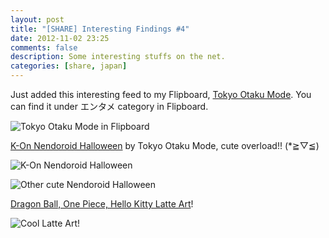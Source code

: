 ```yaml
---
layout: post
title: "[SHARE] Interesting Findings #4"
date: 2012-11-02 23:25
comments: false
description: Some interesting stuffs on the net.
categories: [share, japan]
---
```


Just added this interesting feed to my Flipboard, [Tokyo Otaku Mode](https://otakumode.com/login). You can find it under エンタメ category in Flipboard.

![Tokyo Otaku Mode in Flipboard](http://f.cl.ly/items/1r2V261U0Y3j0T2e3618/Photo%202012-11-02%2023%2031%2004.png)

<!-- more -->

[K-On Nendoroid Halloween](http://otakumode.com/post/229465753760301056) by Tokyo Otaku Mode, cute overload!! (*≧▽≦)

![K-On Nendoroid Halloween](http://f.cl.ly/items/3h1G041H163Z2t2h0s0h/Photo%202012-11-02%2023%2018%2038.png)

![Other cute Nendoroid Halloween](http://f.cl.ly/items/1W1M1W1I0J150P2E232l/Photo%202012-11-02%2023%2019%2047.png)

[Dragon Ball, One Piece, Hello Kitty Latte Art](http://otakumode.com/post/228947900695052288)!

![Cool Latte Art!](http://f.cl.ly/items/2l0C271w201X3D2I0d2N/Photo%202012-11-02%2023%2018%2050.png)